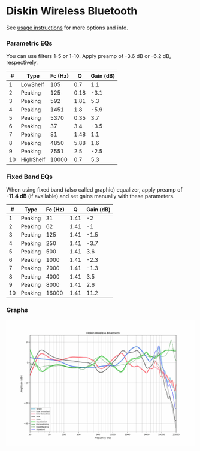# Diskin Wireless Bluetooth
See [usage instructions](https://github.com/jaakkopasanen/AutoEq#usage) for more options and info.

### Parametric EQs
You can use filters 1-5 or 1-10. Apply preamp of -3.6 dB or -6.2 dB, respectively.

|   # | Type      |   Fc (Hz) |    Q |   Gain (dB) |
|-----|-----------|-----------|------|-------------|
|   1 | LowShelf  |       105 | 0.7  |         1.1 |
|   2 | Peaking   |       125 | 0.18 |        -3.1 |
|   3 | Peaking   |       592 | 1.81 |         5.3 |
|   4 | Peaking   |      1451 | 1.8  |        -5.9 |
|   5 | Peaking   |      5370 | 0.35 |         3.7 |
|   6 | Peaking   |        37 | 3.4  |        -3.5 |
|   7 | Peaking   |        81 | 1.48 |         1.1 |
|   8 | Peaking   |      4850 | 5.88 |         1.6 |
|   9 | Peaking   |      7551 | 2.5  |        -2.5 |
|  10 | HighShelf |     10000 | 0.7  |         5.3 |

### Fixed Band EQs
When using fixed band (also called graphic) equalizer, apply preamp of **-11.4 dB** (if available) and set gains manually with these parameters.

|   # | Type    |   Fc (Hz) |    Q |   Gain (dB) |
|-----|---------|-----------|------|-------------|
|   1 | Peaking |        31 | 1.41 |        -2   |
|   2 | Peaking |        62 | 1.41 |        -1   |
|   3 | Peaking |       125 | 1.41 |        -1.5 |
|   4 | Peaking |       250 | 1.41 |        -3.7 |
|   5 | Peaking |       500 | 1.41 |         3.6 |
|   6 | Peaking |      1000 | 1.41 |        -2.3 |
|   7 | Peaking |      2000 | 1.41 |        -1.3 |
|   8 | Peaking |      4000 | 1.41 |         3.5 |
|   9 | Peaking |      8000 | 1.41 |         2.6 |
|  10 | Peaking |     16000 | 1.41 |        11.2 |

### Graphs
![](./Diskin%20Wireless%20Bluetooth.png)
